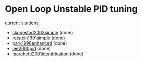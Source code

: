 # Open Loop Unstable PID tuning

<!-- this was a hack because foam does not suppoert backlink refrencing -->
current sitations:
- [skogestad2003simple](olu-sitations/1.md) (done)
- [rotstein1991simple](olu-sitations/2.md) (done)
- [park1998enhanced](olu-sitations/3.md) (done)
- [lee2000pid](olu-sitations/4.md) (done)
- [marchetti2001identification](olu-sitations/5.md) (done)
